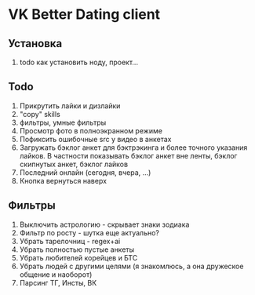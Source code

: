 # VK Better Dating client

## Установка
1. todo как установить ноду, проект...

## Todo
1. Прикрутить лайки и дизлайки
3. "copy" skills
4. фильтры, умные фильтры
5. Просмотр фото в полноэкранном режиме
6. Пофиксить ошибочные src у видео в анкетах
7. Загружать бэклог анкет для бэктрэкинга и более точного указания лайков. В частности показывать бэклог анкет вне ленты, бэклог скипнутых анкет, бэклог лайков
8. Последний онлайн (сегодня, вчера, ...)
9. Кнопка вернуться наверх

## Фильтры
1. Выключить астрологию - скрывает знаки зодиака
2. Фильтр по росту - шутка еще актуально?
3. Убрать тарелочниц - regex+ai
4. Убрать полностью пустые анкеты
5. Убрать любителей корейцев и БТС
6. Убрать людей с другими целями (я знакомлюсь, а она дружеское общение и наоборот)
7. Парсинг ТГ, Инсты, ВК